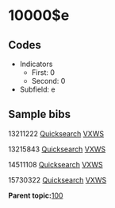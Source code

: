 # 10000$e

## Codes

-   Indicators
    -   First: 0
    -   Second: 0
-   Subfield: e

## Sample bibs

13211222 [Quicksearch](https://search.library.yale.edu/catalog/13211222) [VXWS](http://prodorbis.library.yale.edu:7014/vxws/GetHoldingsService?bibId=13211222)

13215843 [Quicksearch](https://search.library.yale.edu/catalog/13215843) [VXWS](http://prodorbis.library.yale.edu:7014/vxws/GetHoldingsService?bibId=13215843)

14511108 [Quicksearch](https://search.library.yale.edu/catalog/14511108) [VXWS](http://prodorbis.library.yale.edu:7014/vxws/GetHoldingsService?bibId=14511108)

15730322 [Quicksearch](https://search.library.yale.edu/catalog/15730322) [VXWS](http://prodorbis.library.yale.edu:7014/vxws/GetHoldingsService?bibId=15730322)

**Parent topic:**[100](../../tags/100/100.md)

